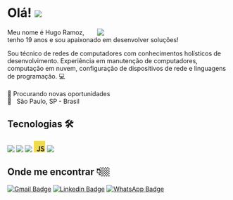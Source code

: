 # Olá! <img src="https://raw.githubusercontent.com/kaueMarques/kaueMarques/master/hi.gif" width="40px">

<img src="https://media.giphy.com/media/WUlplcMpOCEmTGBtBW/giphy.gif" width="300px" align="right">

Meu nome é Hugo Ramoz, tenho 19 anos e sou apaixonado em desenvolver soluções!

Sou técnico de redes de computadores com conhecimentos holísticos de desenvolvimento. Experiência em manutenção de computadores, computação em nuvem, configuração de dispositivos de rede e linguagens de programação. 💻
<br><br>
🔎 Procurando novas oportunidades <br>
 📍   São Paulo, SP - Brasil<br>



  
## Tecnologias 🛠

<code><img height="26" src="https://user-images.githubusercontent.com/78046279/158082046-4a515fd8-cfda-4040-922e-c663e53aabb0.png"></code>
<code><img height="26" src="https://user-images.githubusercontent.com/78046279/158082410-998aa278-9f92-47d3-b4ce-848df4445a39.png"></code>
<code><img height="29" src="https://user-images.githubusercontent.com/78046279/158083600-12038948-e2ac-4bf6-880f-dc70e1bc9dd8.png"></code>
<code><img height="26" src="https://raw.githubusercontent.com/github/explore/80688e429a7d4ef2fca1e82350fe8e3517d3494d/topics/javascript/javascript.png"></code>
<code><img height="29" src="https://user-images.githubusercontent.com/78046279/158082660-b996d15f-1dbc-44b7-b685-aec6ad72c7bf.png"></code>


## Onde me encontrar 👇🏼
[![Gmail Badge](https://img.shields.io/badge/-Gmail-EA4335?style=for-the-badge&logo=Gmail&logoColor=white&link=mailto:hugoramoz37@gmail.com)](mailto:hugoramoz37@gmail.com/)
[![Linkedin Badge](https://img.shields.io/badge/LinkedIn-0077B5?style=for-the-badge&logo=linkedin&logoColor=white&link=https://www.linkedin.com/in/hugo-ramoz-234473221/)](https://www.linkedin.com/in/hugo-ramoz-234473221/)
[![WhatsApp Badge](https://img.shields.io/badge/WhatsApp-25D366?style=for-the-badge&logo=whatsapp&logoColor=white&link=https://api.whatsapp.com/send?phone=5511982815374)](https://api.whatsapp.com/send?phone=5511982815374)







<!---
hramoz99/hramoz99 is a ✨ special ✨ repository because its `README.md` (this file) appears on your GitHub profile.
You can click the Preview link to take a look at your changes.
--->
